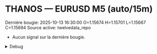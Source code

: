 # THANOS — EURUSD M5 (auto/15m)
Dernière bougie: 2025-10-13 16:30:00  O=1.15674  H=1.15701  L=1.15667  C=1.15694
Source active: twelvedata_repo

- Aucun signal sur la dernière bougie.

<details><summary>Debug</summary>

- TD_API_KEY manquant.

</details>